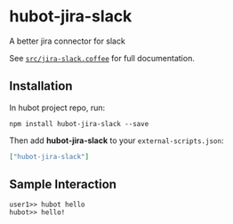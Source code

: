 # hubot-jira-slack

A better jira connector for slack

See [`src/jira-slack.coffee`](src/jira-slack.coffee) for full documentation.

## Installation

In hubot project repo, run:

`npm install hubot-jira-slack --save`

Then add **hubot-jira-slack** to your `external-scripts.json`:

```json
["hubot-jira-slack"]
```

## Sample Interaction

```
user1>> hubot hello
hubot>> hello!
```
